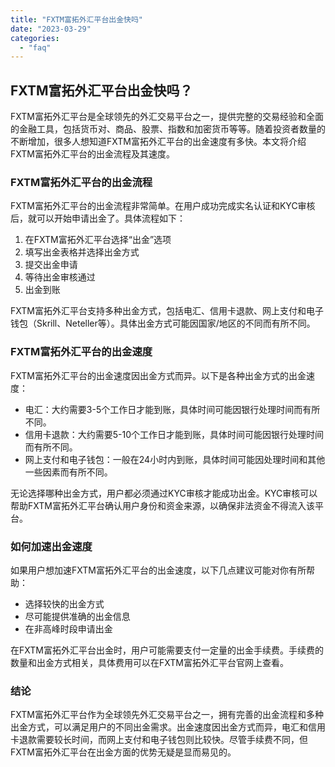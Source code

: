 ```yaml
---
title: "FXTM富拓外汇平台出金快吗"
date: "2023-03-29"
categories: 
  - "faq"
---
```


## FXTM富拓外汇平台出金快吗？

FXTM富拓外汇平台是全球领先的外汇交易平台之一，提供完整的交易经验和全面的金融工具，包括货币对、商品、股票、指数和加密货币等等。随着投资者数量的不断增加，很多人想知道FXTM富拓外汇平台的出金速度有多快。本文将介绍FXTM富拓外汇平台的出金流程及其速度。

### FXTM富拓外汇平台的出金流程

FXTM富拓外汇平台的出金流程非常简单。在用户成功完成实名认证和KYC审核后，就可以开始申请出金了。具体流程如下：

1. 在FXTM富拓外汇平台选择“出金”选项
2. 填写出金表格并选择出金方式
3. 提交出金申请
4. 等待出金审核通过
5. 出金到账

FXTM富拓外汇平台支持多种出金方式，包括电汇、信用卡退款、网上支付和电子钱包（Skrill、Neteller等）。具体出金方式可能因国家/地区的不同而有所不同。

### FXTM富拓外汇平台的出金速度

FXTM富拓外汇平台的出金速度因出金方式而异。以下是各种出金方式的出金速度：

- 电汇：大约需要3-5个工作日才能到账，具体时间可能因银行处理时间而有所不同。
- 信用卡退款：大约需要5-10个工作日才能到账，具体时间可能因银行处理时间而有所不同。
- 网上支付和电子钱包：一般在24小时内到账，具体时间可能因处理时间和其他一些因素而有所不同。

无论选择哪种出金方式，用户都必须通过KYC审核才能成功出金。KYC审核可以帮助FXTM富拓外汇平台确认用户身份和资金来源，以确保非法资金不得流入该平台。

### 如何加速出金速度

如果用户想加速FXTM富拓外汇平台的出金速度，以下几点建议可能对你有所帮助：

- 选择较快的出金方式
- 尽可能提供准确的出金信息
- 在非高峰时段申请出金

在FXTM富拓外汇平台出金时，用户可能需要支付一定量的出金手续费。手续费的数量和出金方式相关，具体费用可以在FXTM富拓外汇平台官网上查看。

### 结论

FXTM富拓外汇平台作为全球领先外汇交易平台之一，拥有完善的出金流程和多种出金方式，可以满足用户的不同出金需求。出金速度因出金方式而异，电汇和信用卡退款需要较长时间，而网上支付和电子钱包则比较快。尽管手续费不同，但FXTM富拓外汇平台在出金方面的优势无疑是显而易见的。

